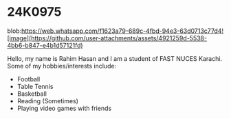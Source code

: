 # 24K0975
blob:https://web.whatsapp.com/f1623a79-689c-4fbd-94e3-63d0713c77d4![image](https://github.com/user-attachments/assets/4921259d-5538-4bb6-b847-e4b1d57121fd)

Hello, my name is Rahim Hasan and I am a student of FAST NUCES Karachi.
Some of my hobbies/interests include:
  - Football
  - Table Tennis
  - Basketball
  - Reading (Sometimes)
  - Playing video games with friends

